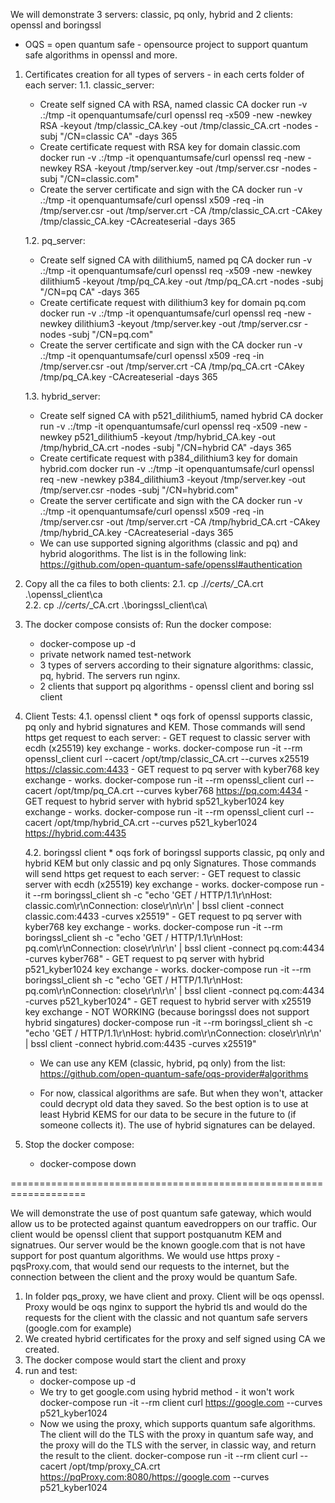 We will demonstrate 3 servers: classic, pq only, hybrid and 2 clients: openssl and boringssl

* OQS = open quantum safe - opensource project to support quantum safe algorithms in openssl and more.

1. Certificates creation for all types of servers - in each certs folder of each server:
    1.1. classic_server:

    
    - Create self signed CA with RSA, named classic CA
    docker run -v .:/tmp -it openquantumsafe/curl openssl req -x509 -new -newkey RSA -keyout /tmp/classic_CA.key -out /tmp/classic_CA.crt -nodes -subj "/CN=classic CA" -days 365
    - Create certificate request with RSA key for domain classic.com
    docker run -v .:/tmp -it openquantumsafe/curl openssl req -new -newkey RSA -keyout /tmp/server.key -out /tmp/server.csr -nodes -subj "/CN=classic.com"
    - Create the server certificate and sign with the CA
    docker run -v .:/tmp -it openquantumsafe/curl openssl x509 -req -in /tmp/server.csr -out /tmp/server.crt -CA /tmp/classic_CA.crt -CAkey /tmp/classic_CA.key -CAcreateserial -days 365

    1.2. pq_server:

    - Create self signed CA with dilithium5, named pq CA 
    docker run -v .:/tmp -it openquantumsafe/curl openssl req -x509 -new -newkey dilithium5 -keyout /tmp/pq_CA.key -out /tmp/pq_CA.crt -nodes -subj "/CN=pq CA" -days 365
    - Create certificate request with dilithium3 key for domain pq.com
    docker run -v .:/tmp -it openquantumsafe/curl openssl req -new -newkey dilithium3 -keyout /tmp/server.key -out /tmp/server.csr -nodes -subj "/CN=pq.com"
    - Create the server certificate and sign with the CA 
    docker run -v .:/tmp -it openquantumsafe/curl openssl x509 -req -in /tmp/server.csr -out /tmp/server.crt -CA /tmp/pq_CA.crt -CAkey /tmp/pq_CA.key -CAcreateserial -days 365

    1.3. hybrid_server:

    - Create self signed CA with p521_dilithium5, named hybrid CA
    docker run -v .:/tmp -it openquantumsafe/curl openssl req -x509 -new -newkey p521_dilithium5 -keyout /tmp/hybrid_CA.key -out /tmp/hybrid_CA.crt -nodes -subj "/CN=hybrid CA" -days 365
    - Create certificate request with p384_dilithium3 key for domain hybrid.com
    docker run -v .:/tmp -it openquantumsafe/curl openssl req -new -newkey p384_dilithium3 -keyout /tmp/server.key -out /tmp/server.csr -nodes -subj "/CN=hybrid.com"
    - Create the server certificate and sign with the CA
    docker run -v .:/tmp -it openquantumsafe/curl openssl x509 -req -in /tmp/server.csr -out /tmp/server.crt -CA /tmp/hybrid_CA.crt -CAkey /tmp/hybrid_CA.key -CAcreateserial -days 365

    * We can use supported signing algorithms (classic and pq) and hybrid alogorithms. The list is in the following link: https://github.com/open-quantum-safe/openssl#authentication      

2. Copy all the ca files to both clients:
    2.1. cp ./*/certs/*_CA.crt .\openssl_client\ca\
    2.2. cp ./*/certs/*_CA.crt .\boringssl_client\ca\

3. The docker compose consists of:
    Run the docker compose:
    - docker-compose up -d
    * private network named test-network
    * 3 types of servers according to their signature algorithms: classic, pq, hybrid. The servers run nginx.
    * 2 clients that support pq algorithms - openssl client and boring ssl client

4. Client Tests:
    4.1. openssl client
        * oqs fork of openssl supports classic, pq only and hybrid signatures and KEM. Those commands will send https get request to each server:
        - GET request to classic server with ecdh (x25519) key exchange - works.
        docker-compose run -it --rm openssl_client  curl --cacert /opt/tmp/classic_CA.crt --curves x25519 https://classic.com:4433
        - GET request to pq server with kyber768 key exchange - works. 
        docker-compose run -it --rm openssl_client  curl --cacert /opt/tmp/pq_CA.crt --curves kyber768 https://pq.com:4434
        - GET request to hybrid server with hybrid sp521_kyber1024 key exchange - works. 
        docker-compose run -it --rm openssl_client  curl --cacert /opt/tmp/hybrid_CA.crt  --curves p521_kyber1024  https://hybrid.com:4435

    4.2. boringssl client
        * oqs fork of boringssl supports classic, pq only and hybrid KEM  but only classic and pq only Signatures. Those commands will send https get request to each server:
        - GET request to classic server with ecdh (x25519) key exchange - works.
        docker-compose run -it --rm boringssl_client sh -c "echo 'GET / HTTP/1.1\r\nHost: classic.com\r\nConnection: close\r\n\r\n' | bssl client -connect classic.com:4433 -curves x25519"
        - GET request to pq server with kyber768 key exchange - works. 
        docker-compose run -it --rm boringssl_client sh -c "echo 'GET / HTTP/1.1\r\nHost: pq.com\r\nConnection: close\r\n\r\n' | bssl client -connect pq.com:4434 -curves kyber768"
        - GET request to pq server with hybrid p521_kyber1024 key exchange - works. 
        docker-compose run -it --rm boringssl_client sh -c "echo 'GET / HTTP/1.1\r\nHost: pq.com\r\nConnection: close\r\n\r\n' | bssl client -connect pq.com:4434 -curves p521_kyber1024"
        - GET request to hybrid server with x25519 key exchange - NOT WORKING (because boringssl does not support hybrid singatures)
        docker-compose run -it --rm boringssl_client sh -c "echo 'GET / HTTP/1.1\r\nHost: hybrid.com\r\nConnection: close\r\n\r\n' | bssl client -connect hybrid.com:4435 -curves x25519"
    
    * We can use any KEM (classic, hybrid, pq only) from the list: https://github.com/open-quantum-safe/oqs-provider#algorithms

    * For now, classical algorithms are safe. But when they won't, attacker could decrypt old data they saved. So the best option is to use at least Hybrid KEMS for our data to be secure in the future to (if someone collects it). The use of hybrid signatures can be delayed.

5. Stop the docker compose:
    - docker-compose down


===================================================================

We will demonstrate the use of post quantum safe gateway, which would allow us to be protected against quantum eavedroppers on our traffic.
Our client would be openssl client that support postquanutm KEM and signatrues.
Our server would be the known google.com that is not have support for post quantum algorithms.
We would use https proxy - pqsProxy.com, that would send our requests to the internet, but the connection between the client and the proxy would be quantum Safe.

1. In folder pqs_proxy, we have client and proxy. Client will be oqs openssl. Proxy would be oqs nginx to support the hybrid tls and would do the requests for the client with the classic and not quantum safe servers (google.com for example)
2. We created hybrid certificates for the proxy and self signed using CA we created.
3. The docker compose would start the client and proxy
4. run and test:
    - docker-compose up -d
    - We try to get google.com using hybrid method - it won't work 
    docker-compose run -it --rm client curl https://google.com --curves p521_kyber1024
    - Now we using the proxy, which supports quantum safe algorithms. The client will do the TLS with the proxy in quantum safe way, and the proxy will do the TLS with the server, in classic way, and return the result to the client. 
    docker-compose run -it --rm client curl --cacert /opt/tmp/proxy_CA.crt https://pqProxy.com:8080/https://google.com --curves p521_kyber1024
